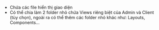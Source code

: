 - Chứa các file hiển thị giao diện
- Có thể chia làm 2 folder nhỏ chứa Views riêng biệt của Admin và Client (tùy chọn), ngoài ra có thể thêm các folder nhỏ khác như: Layouts, Components...


    